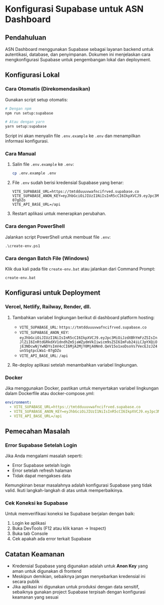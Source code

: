 # Konfigurasi Supabase untuk ASN Dashboard

## Pendahuluan

ASN Dashboard menggunakan Supabase sebagai layanan backend untuk autentikasi, database, dan penyimpanan. Dokumen ini menjelaskan cara mengkonfigurasi Supabase untuk pengembangan lokal dan deployment.

## Konfigurasi Lokal

### Cara Otomatis (Direkomendasikan)

Gunakan script setup otomatis:

```bash
# Dengan npm
npm run setup:supabase

# Atau dengan yarn
yarn setup:supabase
```

Script ini akan menyalin file `.env.example` ke `.env` dan menampilkan informasi konfigurasi.

### Cara Manual

1. Salin file `.env.example` ke `.env`:
   ```bash
   cp .env.example .env
   ```
   
2. File `.env` sudah berisi kredensial Supabase yang benar:
   ```
   VITE_SUPABASE_URL=https://tmtdduuuvwafncifrved.supabase.co
   VITE_SUPABASE_ANON_KEY=eyJhbGciOiJIUzI1NiIsInR5cCI6IkpXVCJ9.eyJpc3MiOiJzdXBhYmFzZSIsInJlZiI6InRtdGRkdXV1dndhZm5jaWZydmVkIiwicm9sZSI6ImFub24iLCJpYXQiOjE3NDcwNjYwNDYsImV4cCI6MjA2MjY0MjA0Nn0.QeV15o1xoDsoVs7VecEJzJZ4un5SgtpcLWa1-07gDZo
   VITE_API_BASE_URL=/api
   ```

3. Restart aplikasi untuk menerapkan perubahan.

### Cara dengan PowerShell

Jalankan script PowerShell untuk membuat file `.env`:
```
.\create-env.ps1
```

### Cara dengan Batch File (Windows)

Klik dua kali pada file `create-env.bat` atau jalankan dari Command Prompt:
```
create-env.bat
```

## Konfigurasi untuk Deployment

### Vercel, Netlify, Railway, Render, dll.

1. Tambahkan variabel lingkungan berikut di dashboard platform hosting:
   - `VITE_SUPABASE_URL`: `https://tmtdduuuvwafncifrved.supabase.co`
   - `VITE_SUPABASE_ANON_KEY`: `eyJhbGciOiJIUzI1NiIsInR5cCI6IkpXVCJ9.eyJpc3MiOiJzdXBhYmFzZSIsInJlZiI6InRtdGRkdXV1dndhZm5jaWZydmVkIiwicm9sZSI6ImFub24iLCJpYXQiOjE3NDcwNjYwNDYsImV4cCI6MjA2MjY0MjA0Nn0.QeV15o1xoDsoVs7VecEJzJZ4un5SgtpcLWa1-07gDZo`
   - `VITE_API_BASE_URL`: `/api`

2. Re-deploy aplikasi setelah menambahkan variabel lingkungan.

### Docker

Jika menggunakan Docker, pastikan untuk menyertakan variabel lingkungan dalam Dockerfile atau docker-compose.yml:

```yaml
environment:
  - VITE_SUPABASE_URL=https://tmtdduuuvwafncifrved.supabase.co
  - VITE_SUPABASE_ANON_KEY=eyJhbGciOiJIUzI1NiIsInR5cCI6IkpXVCJ9.eyJpc3MiOiJzdXBhYmFzZSIsInJlZiI6InRtdGRkdXV1dndhZm5jaWZydmVkIiwicm9sZSI6ImFub24iLCJpYXQiOjE3NDcwNjYwNDYsImV4cCI6MjA2MjY0MjA0Nn0.QeV15o1xoDsoVs7VecEJzJZ4un5SgtpcLWa1-07gDZo
  - VITE_API_BASE_URL=/api
```

## Pemecahan Masalah

### Error Supabase Setelah Login

Jika Anda mengalami masalah seperti:
- Error Supabase setelah login
- Error setelah refresh halaman
- Tidak dapat mengakses data

Kemungkinan besar masalahnya adalah konfigurasi Supabase yang tidak valid. Ikuti langkah-langkah di atas untuk memperbaikinya.

### Cek Koneksi ke Supabase

Untuk memverifikasi koneksi ke Supabase berjalan dengan baik:

1. Login ke aplikasi
2. Buka DevTools (F12 atau klik kanan -> Inspect)
3. Buka tab Console
4. Cek apakah ada error terkait Supabase

## Catatan Keamanan

- Kredensial Supabase yang digunakan adalah untuk **Anon Key** yang aman untuk digunakan di frontend
- Meskipun demikian, sebaiknya jangan menyebarkan kredensial ini secara publik
- Jika aplikasi ini digunakan untuk produksi dengan data sensitif, sebaiknya gunakan project Supabase terpisah dengan konfigurasi keamanan yang sesuai 